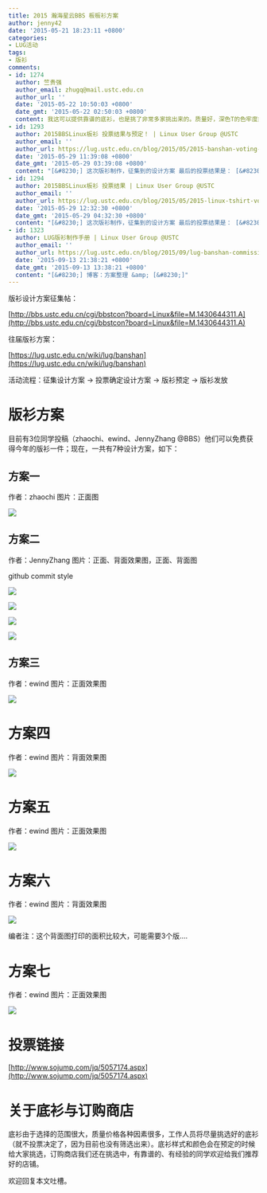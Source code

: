 ```yaml
---
title: 2015 瀚海星云BBS 板板衫方案
author: jenny42
date: '2015-05-21 18:23:11 +0800'
categories:
- LUG活动
tags:
- 版衫
comments:
- id: 1274
  author: 竺贵强
  author_email: zhugq@mail.ustc.edu.cn
  author_url: ''
  date: '2015-05-22 10:50:03 +0800'
  date_gmt: '2015-05-22 02:50:03 +0800'
  content: 我这可以提供靠谱的底衫，也是挑了非常多家挑出来的。质量好，深色T的色牢度非常好。我在科大西区，直接电话我吧138六六108644 :-)
- id: 1293
  author: 2015BBSLinux板衫 投票结果与预定！ | Linux User Group @USTC
  author_email: ''
  author_url: https://lug.ustc.edu.cn/blog/2015/05/2015-banshan-voting-result/
  date: '2015-05-29 11:39:08 +0800'
  date_gmt: '2015-05-29 03:39:08 +0800'
  content: "[&#8230;] 这次版衫制作，征集到的设计方案 最后的投票结果是： [&#8230;]"
- id: 1294
  author: 2015BBSLinux板衫 投票结果 | Linux User Group @USTC
  author_email: ''
  author_url: https://lug.ustc.edu.cn/blog/2015/05/2015-linux-tshirt-voting-result-and-order/
  date: '2015-05-29 12:32:30 +0800'
  date_gmt: '2015-05-29 04:32:30 +0800'
  content: "[&#8230;] 这次版衫制作，征集到的设计方案 最后的投票结果是： [&#8230;]"
- id: 1323
  author: LUG版衫制作手册 | Linux User Group @USTC
  author_email: ''
  author_url: https://lug.ustc.edu.cn/blog/2015/09/lug-banshan-commission-guide/
  date: '2015-09-13 21:38:21 +0800'
  date_gmt: '2015-09-13 13:38:21 +0800'
  content: "[&#8230;] 博客：方案整理 &amp; [&#8230;]"
---
```

版衫设计方案征集帖：

[http://bbs.ustc.edu.cn/cgi/bbstcon?board=Linux&file=M.1430644311.A](http://bbs.ustc.edu.cn/cgi/bbstcon?board=Linux&file=M.1430644311.A)

往届版衫方案：

[https://lug.ustc.edu.cn/wiki/lug/banshan](https://lug.ustc.edu.cn/wiki/lug/banshan)

活动流程：征集设计方案 → 投票确定设计方案 → 版衫预定 → 版衫发放

# 版衫方案

目前有3位同学投稿（zhaochi、ewind、JennyZhang @BBS）他们可以免费获得今年的版衫一件；现在，一共有7种设计方案，如下：

## 方案一

作者：zhaochi 图片：正面图

![](https://ftp.lug.ustc.edu.cn/wp-content/uploads/2015/05/Mydesign.jpg)

## 方案二

作者：JennyZhang 图片：正面、背面效果图，正面、背面图

github commit style

![](https://ftp.lug.ustc.edu.cn/wp-content/uploads/2015/05/0520-正面成品-sm.jpg)

![](https://ftp.lug.ustc.edu.cn/wp-content/uploads/2015/05/0520-背面成品-sm.jpg)

![](https://ftp.lug.ustc.edu.cn/wp-content/uploads/2015/05/0520正面图-sm.jpg)

![](https://ftp.lug.ustc.edu.cn/wp-content/uploads/2015/05/0520背面-sm.jpg)

## 方案三

作者：ewind 图片：正面效果图

![](https://ftp.lug.ustc.edu.cn/wp-content/uploads/2015/05/scheme-1-demo.jpg)

# 方案四

作者：ewind 图片：背面效果图

![](https://ftp.lug.ustc.edu.cn/wp-content/uploads/2015/05/scheme-4-demo.jpg)

# 方案五

作者：ewind 图片：正面效果图

![](https://ftp.lug.ustc.edu.cn/wp-content/uploads/2015/05/scheme-5-demo.jpg)

# 方案六

作者：ewind 图片：背面效果图

![](https://ftp.lug.ustc.edu.cn/wp-content/uploads/2015/05/scheme-3-demo.jpg)

编者注：这个背面图打印的面积比较大，可能需要3个版....

# 方案七

作者：ewind 图片：正面效果图

![](https://ftp.lug.ustc.edu.cn/wp-content/uploads/2015/05/scheme-2-demo.jpg)

# 投票链接

[http://www.sojump.com/jq/5057174.aspx](http://www.sojump.com/jq/5057174.aspx)

# 关于底衫与订购商店

底衫由于选择的范围很大，质量价格各种因素很多，工作人员将尽量挑选好的底衫（就不投票决定了，因为目前也没有筛选出来）。底衫样式和颜色会在预定的时候给大家挑选，订购商店我们还在挑选中，有靠谱的、有经验的同学欢迎给我们推荐好的店铺。

欢迎回复本文吐槽。
